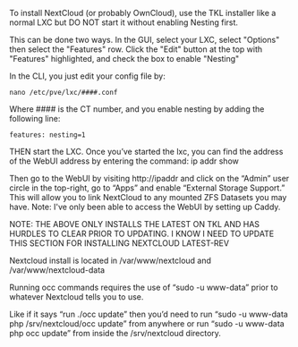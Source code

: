 To install NextCloud (or probably OwnCloud), use the TKL installer like a normal LXC but DO NOT start it without enabling Nesting first.

This can be done two ways.
In the GUI, select your LXC, select "Options" then select the "Features" row.  Click the "Edit" button at the top with "Features" highlighted, and check the box to enable "Nesting"

In the CLI, you just edit your config file by:

	nano /etc/pve/lxc/####.conf

Where #### is the CT number, and you enable nesting by adding the following line:
	
	features: nesting=1 

THEN start the LXC.
Once you’ve started the lxc, you can find the address of the WebUI address by entering the command:
	ip addr show 

Then go to the WebUI by visiting http://ipaddr and click on the “Admin” user circle in the top-right, go to “Apps” and enable “External Storage Support.”  This will allow you to link NextCloud to any mounted ZFS Datasets you may have.
Note: I've only been able to access the WebUI by setting up Caddy.

NOTE: THE ABOVE ONLY INSTALLS THE LATEST ON TKL AND HAS HURDLES TO CLEAR PRIOR TO UPDATING.  I KNOW I NEED TO UPDATE THIS SECTION FOR INSTALLING NEXTCLOUD LATEST-REV

Nextcloud install is located in /var/www/nextcloud and /var/www/nextcloud-data

Running occ commands requires the use of “sudo -u www-data” prior to whatever Nextcloud tells you to use.

Like if it says “run ./occ update” then you’d need to run “sudo -u www-data php /srv/nextcloud/occ update” from anywhere or run “sudo -u www-data php occ update” from inside the /srv/nextcloud directory.
